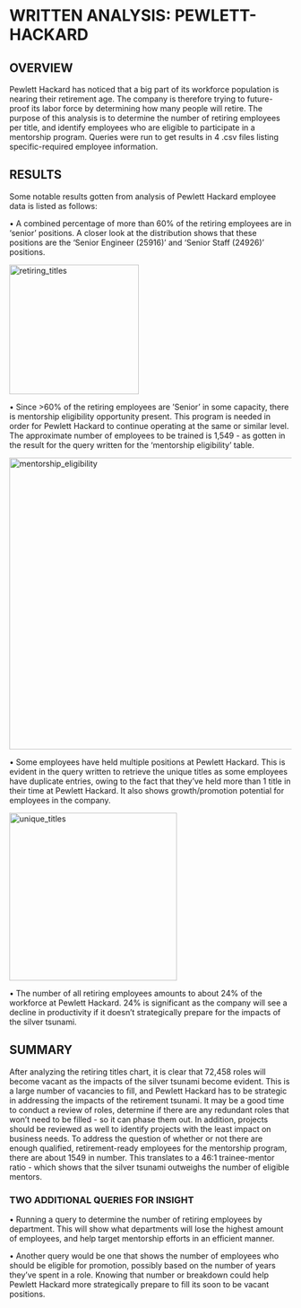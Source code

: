 # WRITTEN ANALYSIS: PEWLETT-HACKARD

## OVERVIEW
Pewlett Hackard has noticed that a big part of its workforce population is nearing their retirement age. The company is therefore trying to future-proof its labor force by determining how many people will retire. The purpose of this analysis is to determine the number of retiring employees per title, and identify employees who are eligible to participate in a mentorship program. Queries were run to get results in 4 .csv files listing specific-required employee information. 

## RESULTS
Some notable results gotten from analysis of Pewlett Hackard employee data is listed as follows:

•	A combined percentage of more than 60% of the retiring employees are in ‘senior’ positions. A closer look at the distribution shows that these positions are the ‘Senior Engineer (25916)’ and ‘Senior Staff (24926)’ positions.

<img width="231" alt="retiring_titles" src="https://user-images.githubusercontent.com/100884241/164947608-e63be610-eb76-4be8-bc3e-d7bb4b42e3e0.png">

•	Since >60% of the retiring employees are ’Senior’ in some capacity, there is mentorship eligibility opportunity present. This program is needed in order for Pewlett Hackard to continue operating at the same or similar level. The approximate number of employees to be trained is 1,549 - as gotten in the result for the query written for the ‘mentorship eligibility’ table.

<img width="520" alt="mentorship_eligibility" src="https://user-images.githubusercontent.com/100884241/164947763-a3a6f255-ce0d-4c69-9a4f-96a4ec77d420.png">

•	Some employees have held multiple positions at Pewlett Hackard. This is evident in the query written to retrieve the unique titles as some employees have duplicate entries, owing to the fact that they’ve held more than 1 title in their time at Pewlett Hackard. It also shows growth/promotion potential for employees in the company.

<img width="299" alt="unique_titles" src="https://user-images.githubusercontent.com/100884241/164947783-817f2745-54b7-41d9-ac5e-25c1df2d2dc2.png">

•	The number of all retiring employees amounts to about 24% of the workforce at Pewlett Hackard. 24% is significant as the company will see a decline in productivity if it doesn’t strategically prepare for the impacts of the silver tsunami.
  
  ## SUMMARY
 After analyzing the retiring titles chart, it is clear that 72,458 roles will become vacant as the impacts of the silver tsunami become evident. This is a large number of vacancies to fill, and Pewlett Hackard has to be strategic in addressing the impacts of the retirement tsunami. It may be a good time to conduct a review of roles, determine if there are any redundant roles that won’t need to be filled - so it can phase them out. In addition, projects should be reviewed as well to identify projects with the least impact on business needs.
To address the question of whether or not there are enough qualified, retirement-ready employees for the mentorship program, there are about 1549 in number. This translates to a 46:1 trainee-mentor ratio - which shows that the silver tsunami outweighs the number of eligible mentors.
  
  ### TWO ADDITIONAL QUERIES FOR INSIGHT
•	Running a query to determine the number of retiring employees by department. This will show what departments will lose the highest amount of employees, and help target mentorship efforts in an efficient manner.
  
  •	Another query would be one that shows the number of employees who should be eligible for promotion, possibly based on the number of years they’ve spent in a role. Knowing that number or breakdown could help Pewlett Hackard more strategically prepare to fill its soon to be vacant positions.
    
    















